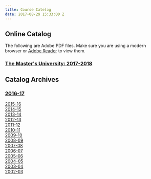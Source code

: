 ```yaml
---
title: Course Catelog
date: 2017-08-29 15:33:00 Z
---
```


## Online Catalog

The following are Adobe PDF files. Make sure you are using a modern browser or [Adobe Reader](http://get.adobe.com/reader/ "Get Adobe Reader") to view them.

### [The Master's University: 2017-2018](http://www.masters.edu/catalog/2017-18/index.html)

## Catalog Archives

### [2016-17](http://www.masters.edu/catalog/2016-17/index.html)

[2015-16](http://www.masters.edu/catalog/2015-16/index.html)\
[2014-15\
](http://www.masters.edu/catalog/2014-15/index.html)[2013-14](http://www.masters.edu/media/580495/Academic%20Catalog%202013-2014.pdf)\
[2012-13](http://www.masters.edu/media/785831/complete%20pdf.pdf "2012-2013")[\
2011-12](http://www.masters.edu/media/331944/https___tmcs.zendesk.com_attachments_token_3u4nxxurvqxr29w__name=tmccatalog2011-12.pdf)[\
2010-11](http://www.masters.edu/media/105958/2010-11.pdf)\
[2009-10](http://www.masters.edu/media/105955/2009-10.pdf)\
[2008-09](http://www.masters.edu/media/105952/2008-09.pdf)\
[2007-08](http://www.masters.edu/media/105949/2007-08.pdf)\
[2006-07](http://www.masters.edu/media/105946/2006-07.pdf)\
[2005-06](http://www.masters.edu/media/105943/2005-06.pdf)\
[2004-05](http://www.masters.edu/media/105940/2004-05.pdf)\
[2003-04](http://www.masters.edu/media/106036/2003-04.pdf)\
[2002-03](http://www.masters.edu/media/106033/2002-03.pdf)